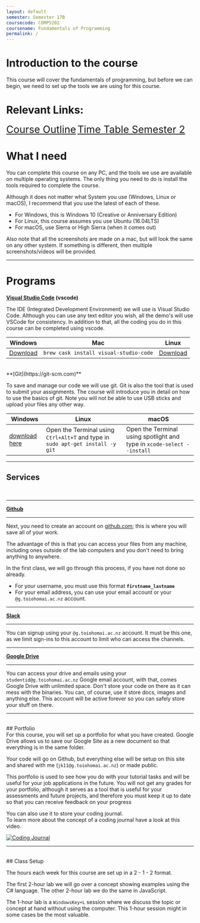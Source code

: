 ```yaml
---
layout: default
semester: Semester 17B
coursecode: COMP5202
coursename: Fundamentals of Programming
permalink: /
---
```


# Introduction to the course

This course will cover the fundamentals of programming, but before we can begin, we need to set up the tools we are using for this course.

# Relevant Links:

<a href="./courseoutline" class="iconlrg btn btn-info" target="_blank" style="font-size: 20pt;">Course Outline</a>
<a href="https://docs.google.com/spreadsheets/d/1Kyxe0idUb_O09J7hGecY9ttSa_Rm4I3UufUpQV9yhbQ/edit#gid=662877829" class="iconlrg btn btn-warning" target="_blank" style="font-size: 20pt;">Time Table Semester 2</a>

# What I need

You can complete this course on any PC, and the tools we use are available on multiple operating systems.
The only thing you need to do is install the tools required to complete the course.

Although it does not matter what System you use (Windows, Linux or macOS), I recommend that you use the latest of each of these.

* For Windows, this is Windows 10 (Creative or Anniversary Edition)
* For Linux, this course assumes you use Ubuntu (16.04LTS)
* For macOS, use Sierra or High Sierra (when it comes out)

Also note that all the screenshots are made on a mac, but will look the same on any other system. If something is  different, then multiple screenshots/videos will be provided.

-----

# Programs

**[Visual Studio Code](https://code.visualstudio.com) (vscode)**  

The  IDE (Integrated Development Environment) we will use is Visual Studio Code.
Although you can use any text editor you wish, all the demo's will use VSCode for consistency. In addition to that, all the coding you do in this course can be completed using vscode.

| Windows | Mac | Linux |
| --- | --- | --- |
| [Download](https://vscode-update.azurewebsites.net/latest/win32/stable) | `brew cask install visual-studio-code` | [Download]((https://vscode-update.azurewebsites.net/latest/linux-deb-x64/stable)) |

<br>
**[Git](https://git-scm.com)**

To save and manage our code we will use git. Git is also the tool that is used to submit your assignments.
The course will introduce you in detail on how to use the basics of git. Note you will not be able to use USB sticks and upload your files any other way.

| Windows | Linux | macOS |
| --- | --- | --- | 
| [download here](https://github.com/git-for-windows/git/releases/download/v2.13.1.windows.2/Git-2.13.1.2-64-bit.exe) | Open the Terminal using `Ctrl+Alt+T` and type in `sudo apt-get install -y git`  | Open the Terminal using spotlight and type in `xcode-select --install` |

---
## Services
<br>

---

**[Github](https://github.com/join?source=header-home)**

---

Next, you need to create an account on [github.com](https://github.com); this is where you will save all of your work.

The advantage of this is that you can access your files from any machine, including ones outside of the lab computers and you don't need to bring anything to anywhere.

In the first class, we will go through this process, if you have not done so already. 

* For your username, you must use this format **`firstname_lastname`**
* For your email address, you can use your email account or your `@g.toiohomai.ac.nz` account.

---

**[Slack](https://to-bcs.slack.com/)**

---

You can signup using your `@g.toiohomai.ac.nz` account. It must be this one, as we limit sign-ins to this account to limit who can access the channels.

---

**[Google Drive](https://drive.google.com)**

---

You can access your drive and emails using your `studentid@g.toiohomai.ac.nz` Google email account, with that, comes Google Drive with unlimited space. Don't store your code on there as it can mess with the binaries. 
You can, of course, use it store docs, images and anything else. This account will be active forever so you can safely store your stuff on there.

---
<br>
## Portfolio

<br>
For this course, you will set up a portfolio for what you have created. Google Drive allows us to save our Google Site as a new document so that everything is in the same folder.

Your code will go on Github, but everything else will be 
setup on this site and shared with me (`jk11@g.toiohomai.ac.nz`) or made public.

This portfolio is used to see how you do with your tutorial tasks and will be useful for your job applications in the future. You will not get any grades for your portfolio, although it serves as a tool that is useful for your assessments and future projects, and therefore you must keep it up to date so that you can receive feedback on your progress

You can also use it to store your coding journal.  
To learn more about the concept of a coding journal have a look at this video.

[![Coding Journal](https://i.ytimg.com/vi/cFhAaNoZsOo/0.jpg)](https://www.youtube.com/watch?v=cFhAaNoZsOo)

---
<br>
## Class Setup

The hours each week for this course are set up in a 2 - 1 - 2 format.

The first 2-hour lab we will go over a concept showing examples using the C# language. The other 2-hour lab we do the same in JavaScript.

The 1-hour lab is a `WindowsKey+L` session where we discuss the topic or concept at hand without using the computer. This 1-hour session might in some cases be the most valuable.